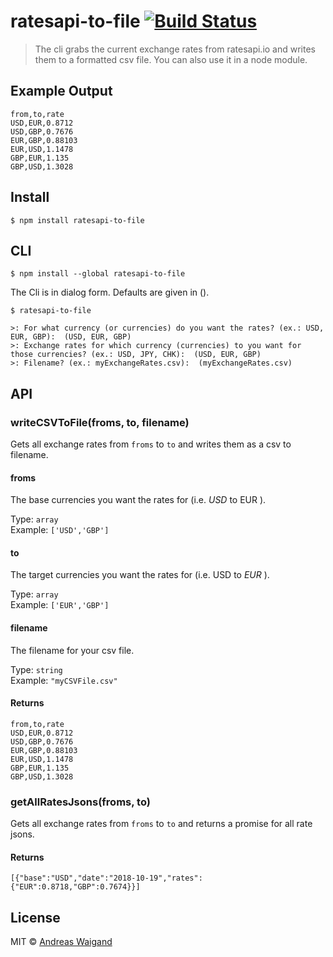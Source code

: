 # ratesapi-to-file [![Build Status](https://travis-ci.org/awaigand/ratesapi-to-file.svg?branch=master)](https://travis-ci.org/awaigand/ratesapi-to-file)

> The cli grabs the current exchange rates from ratesapi.io and writes them to a formatted csv file. You can also use it in a node module.

## Example Output
```
from,to,rate
USD,EUR,0.8712
USD,GBP,0.7676
EUR,GBP,0.88103
EUR,USD,1.1478
GBP,EUR,1.135
GBP,USD,1.3028
```

## Install

```
$ npm install ratesapi-to-file
```

## CLI

```
$ npm install --global ratesapi-to-file
```

The Cli is in dialog form. Defaults are given in ().

```
$ ratesapi-to-file 

>: For what currency (or currencies) do you want the rates? (ex.: USD, EUR, GBP):  (USD, EUR, GBP)
>: Exchange rates for which currency (currencies) to you want for those currencies? (ex.: USD, JPY, CHK):  (USD, EUR, GBP)
>: Filename? (ex.: myExchangeRates.csv):  (myExchangeRates.csv)
```




## API

### writeCSVToFile(froms, to, filename)

Gets all exchange rates from `froms` to `to` and writes them as a csv to filename.

#### froms
The base currencies you want the rates for (i.e. *USD* to EUR ).

Type: `array`<br>
Example: `['USD','GBP']`

#### to
The target currencies you want the rates for (i.e. USD to *EUR* ).

Type: `array`<br>
Example: `['EUR','GBP']`


#### filename
The filename for your csv file.

Type: `string`<br>
Example: `"myCSVFile.csv"`

#### Returns

```
from,to,rate
USD,EUR,0.8712
USD,GBP,0.7676
EUR,GBP,0.88103
EUR,USD,1.1478
GBP,EUR,1.135
GBP,USD,1.3028
```

### getAllRatesJsons(froms, to)

Gets all exchange rates from `froms` to `to` and
returns a promise for all rate jsons. 

#### Returns

`[{"base":"USD","date":"2018-10-19","rates":{"EUR":0.8718,"GBP":0.7674}}]`



## License

MIT © [Andreas Waigand](https://andreaswaigand.de)
